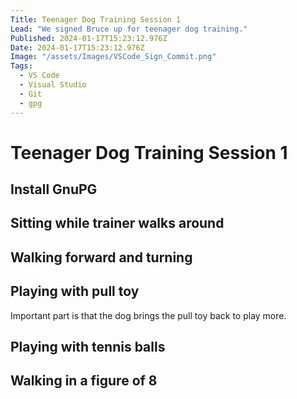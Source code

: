 ```yaml
---
Title: Teenager Dog Training Session 1
Lead: "We signed Bruce up for teenager dog training."
Published: 2024-01-17T15:23:12.976Z
Date: 2024-01-17T15:23:12.976Z
Image: "/assets/Images/VSCode_Sign_Commit.png"
Tags:
  - VS Code
  - Visual Studio
  - Git
  - gpg
---
```


# Teenager Dog Training Session 1

## Install GnuPG

## Sitting while trainer walks around

## Walking forward and turning

## Playing with pull toy
Important part is that the dog brings the pull toy back to play more.

## Playing with tennis balls

## Walking in a figure of 8

